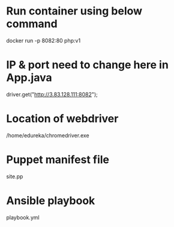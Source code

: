 # Run container using below command
docker run -p 8082:80 php:v1

# IP & port need to change here in App.java
driver.get("http://3.83.128.111:8082");

# Location of webdriver
/home/edureka/chromedriver.exe

# Puppet manifest file
site.pp

# Ansible playbook
playbook.yml




